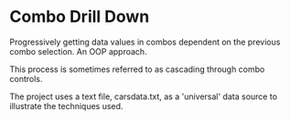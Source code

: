 # Combo Drill Down
Progressively getting data values in combos dependent on the previous combo selection. An OOP approach.

This process is sometimes referred to as cascading through combo controls.

The project uses a text file, carsdata.txt, as a 'universal' data source to illustrate the techniques used.
